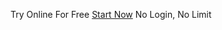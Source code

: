 Try Online For Free [Start Now](https://colab.research.google.com/github/profinderbro/erome/blob/main/erome_scapper.ipynb)
No Login, No Limit

